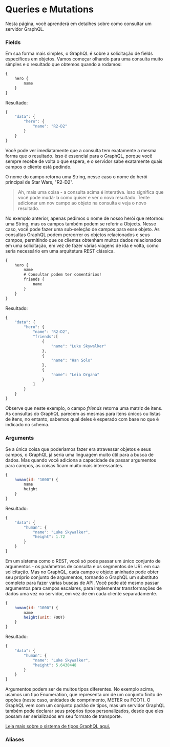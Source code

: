 # Queries e Mutations

Nesta página, você aprenderá em detalhes sobre como consultar um servidor GraphQL.

### Fields

Em sua forma mais simples, o GraphQL é sobre a solicitação de fields específicos em objetos. Vamos começar olhando para uma consulta muito simples e o resultado que obtemos quando a rodamos:

```javascript
{
    hero {
        name
    }
}
```

Resultado:

```javascript
{
    "data": {
        "hero": {
            "name": "R2-D2"
        }
    }
}
```

Você pode ver imediatamente que a consulta tem exatamente a mesma forma que o resultado. Isso é essencial para o GraphQL, porque você sempre recebe de volta o que espera, e o servidor sabe exatamente quais campos o cliente está pedindo.

O nome do campo retorna uma String, nesse caso o nome do herói principal de Star Wars, "R2-D2".

> Ah, mais uma coisa - a consulta acima é interativa. Isso significa que você pode mudá-la como quiser e ver o novo resultado. Tente adicionar um nov campo ao objeto na consulta e veja o novo resultado.

No exemplo anterior, apenas pedimos o nome de nosso herói que retornou uma String, mas os campos também podem se referir a Objects. Nesse caso, você pode fazer uma sub-seleção de campos para esse objeto. As consultas GraphQL podem percorrer os objetos relacionados e seus campos, permitindo que os clientes obtenham muitos dados relacionados em uma solicitação, em vez de fazer várias viagens de ida e volta, como seria necessário em uma arquitetura REST clássica.

```javascript
{
    hero {
        name
        # Consultar podem ter comentários!
        friends {
            name
        }
    }
}
```

Resultado:

```javascript
{
    "data": {
        "hero": {
            "name": "R2-D2",
            "friends":[
                {
                    "name": "Luke Skywalker"
                },
                {
                    "name": "Han Solo"
                },
                {
                    "name": "Leia Organa"
                }
            ]
        }
    }
}
```

Observe que neste exemplo, o campo *friends* retorna uma matriz de itens. As consultas do GraphQL parecem as mesmas para itens únicos ou listas de itens, no entanto, sabemos qual deles é esperado com base no que é indicado no schema.

### Arguments

Se a única coisa que poderíamos fazer era atravessar objetos e seus campos, o GraphQL já seria uma linguagem muito útil para a busca de dados. Mas quando você adiciona a capacidade de passar argumentos para campos, as coisas ficam muito mais interessantes.

```javascript
{
    human(id: "1000") {
        name
        height
    }
}
```

Resultado:

```javascript
{
    "data": {
        "human": {
            "name": "Luke Skywalker",
            "height": 1.72
        }
    }
}
```

Em um sistema como o REST, você só pode passar um único conjunto de argumentos - os parâmetros de consulta e os segmentos de URL em sua solicitação. Mas no GraphQL, cada campo e objeto aninhado pode obter seu próprio conjunto de argumentos, tornando o GraphQL um substituto completo para fazer várias buscas de API. Você pode até mesmo passar argumentos para campos escalares, para implementar transformações de dados uma vez no servidor, em vez de em cada cliente separadamente.

```javascript
{
    human(id: "1000") {
        name
        height(unit: FOOT)
    }
}
```

Resultado:

```javascript
{
    "data": {
        "human": {
            "name": "Luke Skywalker",
            "height": 5.6430448
        }
    }
}
```

Argumentos podem ser de muitos tipos diferentes. No exemplo acima, usamos um tipo Enumeration, que representa um de um conjunto finito de opções (neste caso, unidades de comprimento, METER ou FOOT). O GraphQL vem com um conjunto padrão de tipos, mas um servidor GraphQL também pode declarar seus próprios tipos personalizados, desde que eles possam ser serializados em seu formato de transporte.

[Leia mais sobre o sistema de tipos GraphQL aqui.](schema)

### Aliases